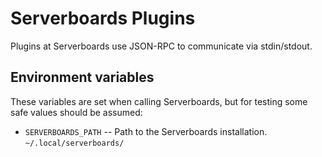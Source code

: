 # Serverboards Plugins

Plugins at Serverboards use JSON-RPC to communicate via stdin/stdout.

## Environment variables

These variables are set when calling Serverboards, but for testing
some safe values should be assumed:

* `SERVERBOARDS_PATH` -- Path to the Serverboards installation.
  `~/.local/serverboards/`
